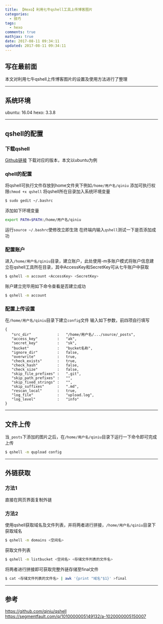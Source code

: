 ```yaml
---
title: 【Hexo】利用七牛qshell工具上传博客图片
categories:
  - 技巧
tags:
  - hexo
comments: true
mathjax: true
date: 2017-08-11 09:34:11
updated: 2017-08-11 09:34:11
---
```


## 写在最前面
本文对利用七牛qshell上传博客图片的设置及使用方法进行了整理
****

## 系统环境
ubuntu: 16.04
hexo: 3.3.8
****

## qshell的配置
### 下载qshell
[Github链接](https://github.com/qiniu/qshell)
下载对应的版本，本文以ubuntu为例

### qhell的配置
将qshell可执行文件存放到home文件夹下例如`/home/用户名/qiniu`
添加可执行权限`chmod +x qshell`
将qshell所在目录加入系统环境变量
```bash
$ sudo gedit ~/.bashrc
```
添加如下环境变量
```bash
export PATH=$PATH:/home/用户名/qiniu
```
运行`source ~/.bashrc`使修改立即生效
在终端内输入`qshell`测试一下是否添加成功

### 配置账户
进入`/home/用户名/qiniu`目录，建立账户，此处使用-m多账户模式将账户信息建立在qshell工具所在目录，其中AccessKey和SecretKey可从七牛账户中获取
```bash
$ qshell -m account <AccessKey> <SecretKey>
```
账户建立完毕用如下命令查看是否建立成功
```bash
$ qshell -m account
```

### 配置上传设置
在`/home/用户名/qiniu`目录下建立`config`文件
输入如下参数，前四项自行填写
```
{
   "src_dir"            :   "/home/用户名/.../source/_posts",
   "access_key"         :   "ak",
   "secret_key"         :   "sk",
   "bucket"             :   "bucket名称",
   "ignore_dir"         :   false,
   "overwrite"          :   true,
   "check_exists"       :   true,
   "check_hash"         :   false,
   "check_size"         :   false,
   "skip_file_prefixes" :   ".git",
   "skip_path_prefixes" :   "",
   "skip_fixed_strings" :   "",
   "skip_suffixes"      :   ".md",
   "rescan_local"       :   true,
   "log_file"           :   "upload.log",
   "log_level"          :   "info"
}
```
****

## 文件上传
当`_posts`下添加的图片之后，在`/home/用户名/qiniu`目录下运行一下命令即可完成上传
```bash
$ qshell -m qupload config
```
****

## 外链获取
### 方法1
直接在网页界面复制外链

### 方法2
使用qshell获取域名及文件列表，并将两者进行拼接，`/home/用户名/qiniu`目录下
获取域名
```bash
$ qshell -m domains <空间名>
```
获取文件列表
```bash
$ qshell -m listbucket <空间名> <存储文件列表的文件名>
```
将两者进行拼接即可获取完整外链存储至final文件
```bash
$ cat <存储文件列表的文件名> | awk '{print "域名"$1}' >final
```
****

## 参考
https://github.com/qiniu/qshell
https://segmentfault.com/q/1010000005149132/a-1020000005150007
